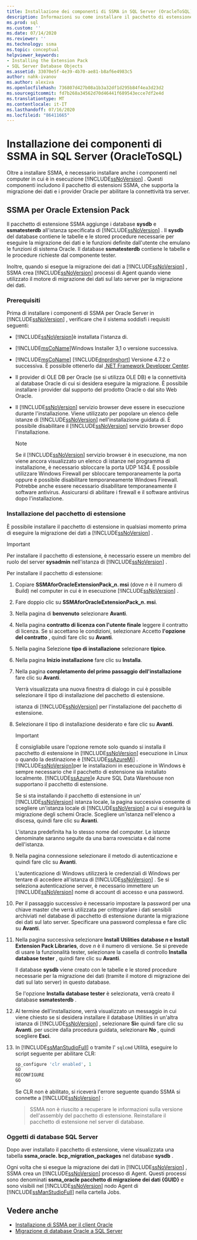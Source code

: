 ```yaml
---
title: Installazione dei componenti di SSMA in SQL Server (OracleToSQL) | Microsoft Docs
description: Informazioni su come installare il pacchetto di estensione SSMA e i provider Oracle nel computer che esegue SQL Server per supportare la conversione del database Oracle.
ms.prod: sql
ms.custom: ''
ms.date: 07/14/2020
ms.reviewer: ''
ms.technology: ssma
ms.topic: conceptual
helpviewer_keywords:
- Installing the Extension Pack
- SQL Server Database Objects
ms.assetid: 33070e5f-4e39-4b70-ae81-b8af6e4983c5
author: nahk-ivanov
ms.author: alexiva
ms.openlocfilehash: 736807d427b08a1b3a32df1d295b84f4ea3d23d2
ms.sourcegitcommit: fd7b268a34562d70d46441f689543ecce7df2e4d
ms.translationtype: MT
ms.contentlocale: it-IT
ms.lasthandoff: 07/16/2020
ms.locfileid: "86411665"
---
```

# <a name="installing-ssma-components-on-sql-server-oracletosql"></a>Installazione dei componenti di SSMA in SQL Server (OracleToSQL)

Oltre a installare SSMA, è necessario installare anche i componenti nel computer in cui è in esecuzione [!INCLUDE[ssNoVersion](../../includes/ssnoversion-md.md)] . Questi componenti includono il pacchetto di estensioni SSMA, che supporta la migrazione dei dati e i provider Oracle per abilitare la connettività tra server.

## <a name="ssma-for-oracle-extension-pack"></a>SSMA per Oracle Extension Pack

Il pacchetto di estensione SSMA aggiunge i database **sysdb** e **ssmatesterdb** all'istanza specificata di [!INCLUDE[ssNoVersion](../../includes/ssnoversion-md.md)] . Il **sysdb** del database contiene le tabelle e le stored procedure necessarie per eseguire la migrazione dei dati e le funzioni definite dall'utente che emulano le funzioni di sistema Oracle. Il database **ssmatesterdb** contiene le tabelle e le procedure richieste dal componente tester.

Inoltre, quando si esegue la migrazione dei dati a [!INCLUDE[ssNoVersion](../../includes/ssnoversion-md.md)] , SSMA crea [!INCLUDE[ssNoVersion](../../includes/ssnoversion-md.md)] processi di Agent quando viene utilizzato il motore di migrazione dei dati sul lato server per la migrazione dei dati.

### <a name="prerequisites"></a>Prerequisiti

Prima di installare i componenti di SSMA per Oracle Server in [!INCLUDE[ssNoVersion](../../includes/ssnoversion-md.md)] , verificare che il sistema soddisfi i requisiti seguenti:

- [!INCLUDE[ssNoVersion](../../includes/ssnoversion-md.md)]è installata l'istanza di.
- [!INCLUDE[msCoName](../../includes/msconame_md.md)]Windows Installer 3,1 o versione successiva.
- [!INCLUDE[msCoName](../../includes/msconame_md.md)] [!INCLUDE[dnprdnshort](../../includes/dnprdnshort_md.md)] Versione 4.7.2 o successiva. È possibile ottenerlo dal [.NET Framework Developer Center](https://go.microsoft.com/fwlink/?LinkId=48882).
- Il provider di OLE DB per Oracle (se si utilizza OLE DB) e la connettività al database Oracle di cui si desidera eseguire la migrazione. È possibile installare i provider dal supporto del prodotto Oracle o dal sito Web Oracle.
- Il [!INCLUDE[ssNoVersion](../../includes/ssnoversion-md.md)] servizio browser deve essere in esecuzione durante l'installazione. Viene utilizzato per popolare un elenco delle istanze di [!INCLUDE[ssNoVersion](../../includes/ssnoversion-md.md)] nell'installazione guidata di. È possibile disabilitare il [!INCLUDE[ssNoVersion](../../includes/ssnoversion-md.md)] servizio browser dopo l'installazione.

  > [!NOTE]
  > Se il [!INCLUDE[ssNoVersion](../../includes/ssnoversion-md.md)] servizio browser è in esecuzione, ma non viene ancora visualizzato un elenco di istanze nel programma di installazione, è necessario sbloccare la porta UDP 1434. È possibile utilizzare Windows Firewall per sbloccare temporaneamente la porta oppure è possibile disabilitare temporaneamente Windows Firewall. Potrebbe anche essere necessario disabilitare temporaneamente il software antivirus. Assicurarsi di abilitare i firewall e il software antivirus dopo l'installazione.

### <a name="installing-the-extension-pack"></a>Installazione del pacchetto di estensione

È possibile installare il pacchetto di estensione in qualsiasi momento prima di eseguire la migrazione dei dati a [!INCLUDE[ssNoVersion](../../includes/ssnoversion-md.md)] .

> [!IMPORTANT]
> Per installare il pacchetto di estensione, è necessario essere un membro del ruolo del server **sysadmin** nell'istanza di [!INCLUDE[ssNoVersion](../../includes/ssnoversion-md.md)] .

Per installare il pacchetto di estensione:

1. Copiare **SSMAforOracleExtensionPack_*n*. msi** (dove *n* è il numero di Build) nel computer in cui è in esecuzione [!INCLUDE[ssNoVersion](../../includes/ssnoversion-md.md)] .
2. Fare doppio clic su **SSMAforOracleExtensionPack_*n*. msi**.
3. Nella pagina di **benvenuto** selezionare **Avanti**.
4. Nella pagina **contratto di licenza con l'utente finale** leggere il contratto di licenza. Se si accettano le condizioni, selezionare Accetto **l'opzione del contratto** , quindi fare clic su **Avanti**.
5. Nella pagina Selezione **tipo di installazione** selezionare **tipico**.
6. Nella pagina **Inizio installazione** fare clic su **Installa**.
7. Nella pagina **completamento del primo passaggio dell'installazione** fare clic su **Avanti**.
  
   Verrà visualizzata una nuova finestra di dialogo in cui è possibile selezionare il tipo di installazione del pacchetto di estensione.

   istanza di [!INCLUDE[ssNoVersion](../../includes/ssnoversion-md.md)] per l'installazione del pacchetto di estensione.
  
8. Selezionare il tipo di installazione desiderato e fare clic su **Avanti**.

   > [!IMPORTANT]
   > È consigliabile usare l'opzione remote solo quando si installa il pacchetto di estensione in [!INCLUDE[ssNoVersion](../../includes/ssnoversion-md.md)] esecuzione in Linux o quando la destinazione è [!INCLUDE[ssAzureMi](../../includes/ssazuremi_md.md)] . [!INCLUDE[ssNoVersion](../../includes/ssnoversion-md.md)]per le installazioni in esecuzione in Windows è sempre necessario che il pacchetto di estensione sia installato localmente. [!INCLUDE[ssAzure](../../includes/ssazure_md.md)]e Azure SQL Data Warehouse non supportano il pacchetto di estensione.

   Se si sta installando il pacchetto di estensione in un' [!INCLUDE[ssNoVersion](../../includes/ssnoversion-md.md)] istanza locale, la pagina successiva consente di scegliere un'istanza locale di [!INCLUDE[ssNoVersion](../../includes/ssnoversion-md.md)] a cui si eseguirà la migrazione degli schemi Oracle. Scegliere un'istanza nell'elenco a discesa, quindi fare clic su **Avanti**.

   L'istanza predefinita ha lo stesso nome del computer. Le istanze denominate saranno seguite da una barra rovesciata e dal nome dell'istanza.

9. Nella pagina connessione selezionare il metodo di autenticazione e quindi fare clic su **Avanti**.

   L'autenticazione di Windows utilizzerà le credenziali di Windows per tentare di accedere all'istanza di [!INCLUDE[ssNoVersion](../../includes/ssnoversion-md.md)] . Se si seleziona autenticazione server, è necessario immettere un [!INCLUDE[ssNoVersion](../../includes/ssnoversion-md.md)] nome di account di accesso e una password.

10. Per il passaggio successivo è necessario impostare la password per una chiave master che verrà utilizzata per crittografare i dati sensibili archiviati nel database di pacchetto di estensione durante la migrazione dei dati sul lato server. Specificare una password complessa e fare clic su **Avanti**.

11. Nella pagina successiva selezionare **Install Utilities database *n* e Install Extension Pack Libraries**, dove *n* è il numero di versione. Se si prevede di usare la funzionalità tester, selezionare la casella di controllo **Installa database tester** , quindi fare clic su **Avanti**.

    Il database **sysdb** viene creato con le tabelle e le stored procedure necessarie per la migrazione dei dati (tramite il motore di migrazione dei dati sul lato server) in questo database.

    Se l'opzione **Installa database tester** è selezionata, verrà creato il database **ssmatesterdb** .

12. Al termine dell'installazione, verrà visualizzato un messaggio in cui viene chiesto se si desidera installare il database Utilities in un'altra istanza di [!INCLUDE[ssNoVersion](../../includes/ssnoversion-md.md)] , selezionare **Sì**e quindi fare clic su **Avanti**. per uscire dalla procedura guidata, selezionare **No** , quindi scegliere **Esci**.

13. In [!INCLUDE[ssManStudioFull](../../includes/ssmanstudiofull-md.md)] o tramite l' `sqlcmd` Utilità, eseguire lo script seguente per abilitare CLR:

    ```sql
    sp_configure 'clr enabled', 1
    GO
    RECONFIGURE
    GO
    ```

    Se CLR non è abilitato, si riceverà l'errore seguente quando SSMA si connette a [!INCLUDE[ssNoVersion](../../includes/ssnoversion-md.md)] :

    > SSMA non è riuscito a recuperare le informazioni sulla versione dell'assembly del pacchetto di estensione. Reinstallare il pacchetto di estensione nel server di database.

### <a name="sql-server-database-objects"></a>Oggetti di database SQL Server

Dopo aver installato il pacchetto di estensione, viene visualizzata una tabella **ssma_oracle. bcp_migration_packages** nel database **sysdb** .

Ogni volta che si esegue la migrazione dei dati in [!INCLUDE[ssNoVersion](../../includes/ssnoversion-md.md)] , SSMA crea un [!INCLUDE[ssNoVersion](../../includes/ssnoversion-md.md)] processo di Agent. Questi processi sono denominati **ssma_oracle pacchetto di migrazione dei dati {GUID}** e sono visibili nel [!INCLUDE[ssNoVersion](../../includes/ssnoversion-md.md)] nodo Agent di [!INCLUDE[ssManStudioFull](../../includes/ssmanstudiofull-md.md)] nella cartella Jobs.

## <a name="see-also"></a>Vedere anche

- [Installazione di SSMA per il client Oracle](../../ssma/oracle/installing-ssma-for-oracle-client-oracletosql.md)
- [Migrazione di database Oracle a SQL Server](../../ssma/oracle/migrating-oracle-databases-to-sql-server-oracletosql.md)
